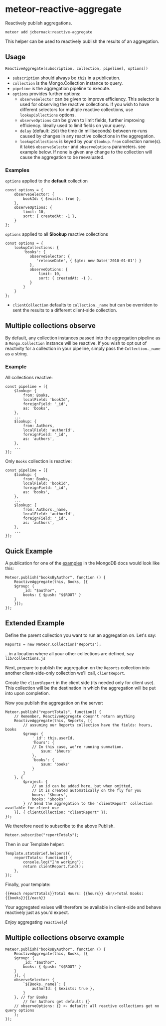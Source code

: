 # meteor-reactive-aggregate

Reactively publish aggregations.

    meteor add jcbernack:reactive-aggregate

This helper can be used to reactively publish the results of an aggregation.

## Usage
    ReactiveAggregate(subscription, collection, pipeline[, options])

- `subscription` should always be `this` in a publication.
- `collection` is the Mongo.Collection instance to query.
- `pipeline` is the aggregation pipeline to execute.
- `options` provides further options:
  - `observeSelector` can be given to improve efficiency. This selector is used for observing the reactive collections. If you wish to have different selectors for multiple reactive collections, use `lookupCollections` options.
  - `observeOptions` can be given to limit fields, further improving efficiency. Ideally used to limit fields on your query.
  - `delay` (default: `250`) the time (in milliseconds) between re-runs caused by changes in any reactive collections in the aggregation.
  - `lookupCollections` is keyed by your `$lookup.from` collection name(s). it takes `observeSelector` and `observeOptions` parameters. see example below.
  If none is given any change to the collection will cause the aggregation to be reevaluated.

### Examples
  `options` applied to the **default** collection
  ```
  const options = {
      observeSelector: {
          bookId: { $exists: true },
      },
      observeOptions: {
          limit: 10,
          sort: { createdAt: -1 },
      }
  };
  ```
  `options` applied to all **$lookup** reactive collections
  ```
  const options = {
      lookupCollections: {
          'books': {
             observeSelector: {
                'releaseDate', { $gte: new Date('2010-01-01') }
             },
             observeOptions: {
                 limit: 10,
                 sort: { createdAt: -1 },
             }
          }
      }
  };
  ```

  - `clientCollection` defaults to `collection._name` but can be overriden to sent the results to a different client-side collection.


## Multiple collections observe
By default, any collection instances passed into the aggregation pipeline as a `Mongo.Collection` instance will be reactive. If you wish to opt out of reactivity for a collection in your pipeline, simply pass the `Collection._name` as a string.

### Example
All collections reactive:
```
const pipeline = [{
    $lookup: {
        from: Books,
        localField: 'bookId',
        foreignField: '_id',
        as: 'books',
    },
    ...
    $lookup: {
        from: Authors,
        localField: 'authorId',
        foreignField: '_id',
        as: 'authors',
    },
    ...
}];
```

Only `Books` collection is reactive:
```
const pipeline = [{
    $lookup: {
        from: Books,
        localField: 'bookId',
        foreignField: '_id',
        as: 'books',
    },
    ...
    $lookup: {
        from: Authors._name,
        localField: 'authorId',
        foreignField: '_id',
        as: 'authors',
    },
    ...
}];
```

## Quick Example

A publication for one of the
[examples](https://docs.mongodb.org/v3.0/reference/operator/aggregation/group/#group-documents-by-author)
in the MongoDB docs would look like this:
```
Meteor.publish("booksByAuthor", function () {
    ReactiveAggregate(this, Books, [{
    $group: {
        _id: "$author",
        books: { $push: "$$ROOT" }
    }
    }]);
});
```

## Extended Example

Define the parent collection you want to run an aggregation on. Let's say:
```
Reports = new Meteor.Collection('Reports');
```

.. in a location where all your other collections are defined, say `lib/collections.js`

Next, prepare to publish the aggregation on the `Reports` collection into another client-side-only collection we'll call, `clientReport`.

Create the `clientReport` in the client side (its needed only for client use). This  collection will be the destination in which the aggregation will be put into upon completion.

Now you publish the aggregation on the server:
```
Meteor.publish("reportTotals", function() {
    // Remember, ReactiveAggregate doesn't return anything
    ReactiveAggregate(this, Reports, [{
        // assuming our Reports collection have the fields: hours, books
        $group: {
            '_id': this.userId,
            'hours': {
            // In this case, we're running summation.
                $sum: '$hours'
            },
            'books': {
                $sum: 'books'
            }
        }
    }, {
        $project: {
            // an id can be added here, but when omitted,
            // it is created automatically on the fly for you
            hours: '$hours',
            books: '$books'
        } // Send the aggregation to the 'clientReport' collection available for client use
    }], { clientCollection: "clientReport" });
});
```

We therefore need to subscribe to the above Publish.
```
Meteor.subscribe("reportTotals");
```

Then in our Template helper:
```
Template.statsBrief.helpers({
    reportTotals: function() {
        console.log("I'm working");
        return clientReport.find();
    },
});
```

Finally, your template:
```
{{#each reportTotals}}Total Hours: {{hours}} <br/>Total Books: {{books}}{{/each}}
```

Your aggregated values will therefore be available in client-side and behave reactively just as you'd expect.

Enjoy aggregating `reactively`!

## Multiple collections observe example
```
Meteor.publish("booksByAuthor", function () {
    ReactiveAggregate(this, Books, [{
    $group: {
        _id: "$author",
        books: { $push: "$$ROOT" }
    }
    }], {
    observeSelector: {
        `${Books._name}`: {
            authorId: { $exists: true },
        }
    }, // for Books
        // for Authors get default: {}
    // observeOptions: {} <- default: all reactive collections get no query options
    );
});
```


